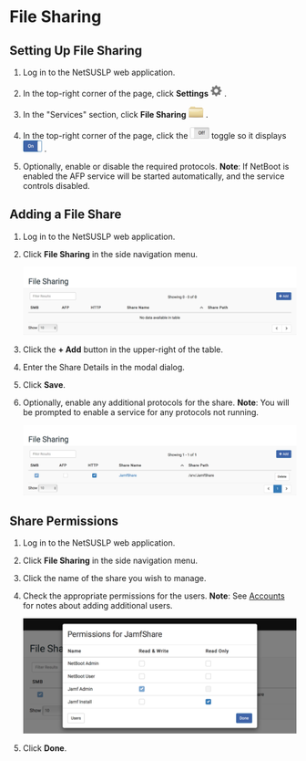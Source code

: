 # File Sharing

## Setting Up File Sharing

1. Log in to the NetSUSLP web application.

2. In the top-right corner of the page, click **Settings** <img height="20" src="images/thumbnails/settings_menu.png"> .

3. In the "Services" section, click **File Sharing** <img height="20" src="images/thumbnails/categories_icon.png"> .

4. In the top-right corner of the page, click the <img height="20" src="images/thumbnails/toggle_off.png"> toggle so it displays <img height="20" src="images/thumbnails/toggle_on.png"> .

5. Optionally, enable or disable the required protocols.
   **Note**: If NetBoot is enabled the AFP service will be started automatically, and the service controls disabled.


## Adding a File Share

1. Log in to the NetSUSLP web application.

2. Click **File Sharing** in the side navigation menu.

	<img width="750" src="images/attachments/sharing.png">

3. Click the **+ Add** button in the upper-right of the table.

4. Enter the Share Details in the modal dialog.

5. Click **Save**.

6. Optionally, enable any additional protocols for the share.
   **Note**: You will be prompted to enable a service for any protocols not running.

	<img width="750" src="images/attachments/sharing_protocols.png">


## Share Permissions

1. Log in to the NetSUSLP web application.

2. Click **File Sharing** in the side navigation menu.

3. Click the name of the share you wish to manage.

4. Check the appropriate permissions for the users.
   **Note**: See [Accounts](accounts.md) for notes about adding additional users.

	<img width="595" src="images/attachments/sharing_permissions.png">

5. Click **Done**.
